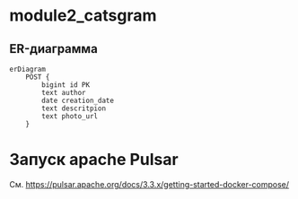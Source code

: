 # module2_catsgram

## ER-диаграмма

```mermaid
erDiagram
    POST {
        bigint id PK
        text author
        date creation_date
        text descritpion
        text photo_url
    }
```

# Запуск apache Pulsar

См. https://pulsar.apache.org/docs/3.3.x/getting-started-docker-compose/